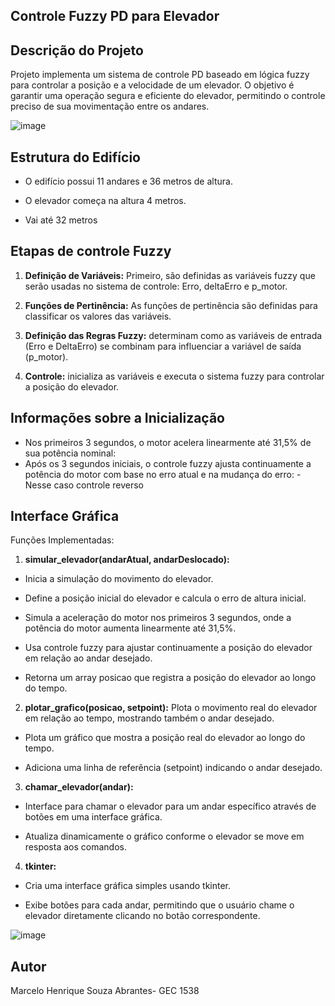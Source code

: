## Controle Fuzzy PD para Elevador

## Descrição do Projeto

Projeto implementa um sistema de controle PD baseado em lógica fuzzy para controlar a posição e a velocidade de um elevador. O objetivo é garantir uma operação segura e eficiente do elevador, permitindo o controle preciso de sua movimentação entre os andares.

![image](https://github.com/MarceloAbrantes/Trabalho-Elevador-Fuzzy/assets/99184020/c531d6ea-226c-4fb1-861b-e7c1257129e9)


## Estrutura do Edifício

- O edifício possui 11 andares e 36 metros de altura.

- O elevador começa na altura 4 metros.

- Vai até 32 metros

## Etapas de controle Fuzzy
1. **Definição de Variáveis:** Primeiro, são definidas as variáveis fuzzy que serão usadas no sistema de controle: Erro, deltaErro e p_motor.

2. **Funções de Pertinência:** As funções de pertinência são definidas para classificar os valores das variáveis.
   
3. **Definição das Regras Fuzzy:** determinam como as variáveis de entrada (Erro e DeltaErro) se combinam para influenciar a variável de saída (p_motor).
   
5. **Controle:** inicializa as variáveis e executa o sistema fuzzy para controlar a posição do elevador.

## Informações sobre a Inicialização

- Nos primeiros 3 segundos, o motor acelera linearmente até 31,5% de sua potência nominal:
- Após os 3 segundos iniciais, o controle fuzzy ajusta continuamente a potência do motor com base no erro atual e na mudança do erro:
-Nesse caso controle reverso
  
## Interface Gráfica

Funções Implementadas:

1. **simular_elevador(andarAtual, andarDeslocado):** 

- Inicia a simulação do movimento do elevador.

- Define a posição inicial do elevador e calcula o erro de altura inicial.

- Simula a aceleração do motor nos primeiros 3 segundos, onde a potência do motor aumenta linearmente até 31,5%.

- Usa controle fuzzy para ajustar continuamente a posição do elevador em relação ao andar desejado.

- Retorna um array posicao que registra a posição do elevador ao longo do tempo.


2. **plotar_grafico(posicao, setpoint):** Plota o movimento real do elevador em relação ao tempo, mostrando também o andar desejado.

- Plota um gráfico que mostra a posição real do elevador ao longo do tempo.

- Adiciona uma linha de referência (setpoint) indicando o andar desejado.
   
3. **chamar_elevador(andar):**
  
- Interface para chamar o elevador para um andar específico através de botões em uma interface gráfica.

- Atualiza dinamicamente o gráfico conforme o elevador se move em resposta aos comandos.
   
4. **tkinter:**
   
- Cria uma interface gráfica simples usando tkinter.
  
- Exibe botões para cada andar, permitindo que o usuário chame o elevador diretamente clicando no botão correspondente.

![image](https://github.com/MarceloAbrantes/Trabalho-Elevador-Fuzzy/assets/99184020/19037e5c-d1e7-4d6f-9d19-80efc726b886)


## Autor
Marcelo Henrique Souza Abrantes- GEC 1538
